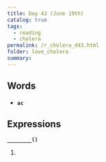 ```yaml
---
title: Day 43 (June 19th)
catalog: true
tags: 
  - reading
  - cholera
permalink: /r_cholera_d43.html
folder: love_cholera
summary: 
---
```


## Words

-   <b data-toggle="tooltip" data-original-title="{{site.data.glossary.ac}}">`ac`</b>



## Expressions

<b data-toggle="tooltip" data-original-title="{{site.data.answers.43_a}}">`________()`</b>

1.  